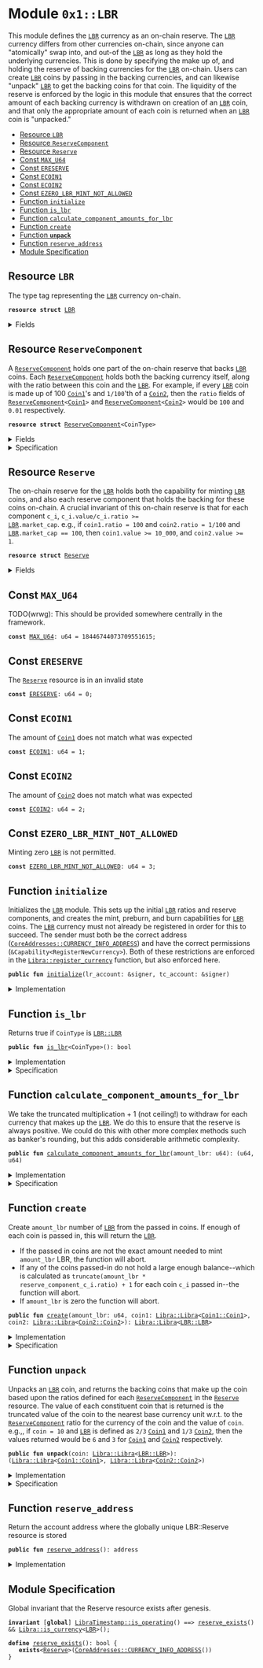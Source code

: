 
<a name="0x1_LBR"></a>

# Module `0x1::LBR`

This module defines the <code><a href="LBR.md#0x1_LBR">LBR</a></code> currency as an on-chain reserve. The
<code><a href="LBR.md#0x1_LBR">LBR</a></code> currency differs from other currencies on-chain, since anyone can
"atomically" swap into, and out-of the <code><a href="LBR.md#0x1_LBR">LBR</a></code> as long as they hold the
underlying currencies. This is done by specifying the make up of, and
holding the reserve of backing currencies for the <code><a href="LBR.md#0x1_LBR">LBR</a></code> on-chain.
Users can create <code><a href="LBR.md#0x1_LBR">LBR</a></code> coins by passing in the backing
currencies, and can likewise "unpack" <code><a href="LBR.md#0x1_LBR">LBR</a></code> to get the backing coins
for that coin. The liquidity of the reserve is enforced by the logic in
this module that ensures that the correct amount of each backing currency
is withdrawn on creation of an <code><a href="LBR.md#0x1_LBR">LBR</a></code> coin, and that only the appropriate
amount of each coin is returned when an <code><a href="LBR.md#0x1_LBR">LBR</a></code> coin is "unpacked."


-  [Resource <code><a href="LBR.md#0x1_LBR">LBR</a></code>](#0x1_LBR_LBR)
-  [Resource <code><a href="LBR.md#0x1_LBR_ReserveComponent">ReserveComponent</a></code>](#0x1_LBR_ReserveComponent)
-  [Resource <code><a href="LBR.md#0x1_LBR_Reserve">Reserve</a></code>](#0x1_LBR_Reserve)
-  [Const <code><a href="LBR.md#0x1_LBR_MAX_U64">MAX_U64</a></code>](#0x1_LBR_MAX_U64)
-  [Const <code><a href="LBR.md#0x1_LBR_ERESERVE">ERESERVE</a></code>](#0x1_LBR_ERESERVE)
-  [Const <code><a href="LBR.md#0x1_LBR_ECOIN1">ECOIN1</a></code>](#0x1_LBR_ECOIN1)
-  [Const <code><a href="LBR.md#0x1_LBR_ECOIN2">ECOIN2</a></code>](#0x1_LBR_ECOIN2)
-  [Const <code><a href="LBR.md#0x1_LBR_EZERO_LBR_MINT_NOT_ALLOWED">EZERO_LBR_MINT_NOT_ALLOWED</a></code>](#0x1_LBR_EZERO_LBR_MINT_NOT_ALLOWED)
-  [Function <code>initialize</code>](#0x1_LBR_initialize)
-  [Function <code>is_lbr</code>](#0x1_LBR_is_lbr)
-  [Function <code>calculate_component_amounts_for_lbr</code>](#0x1_LBR_calculate_component_amounts_for_lbr)
-  [Function <code>create</code>](#0x1_LBR_create)
-  [Function <code><b>unpack</b></code>](#0x1_LBR_unpack)
-  [Function <code>reserve_address</code>](#0x1_LBR_reserve_address)
-  [Module Specification](#@Module_Specification_0)


<a name="0x1_LBR_LBR"></a>

## Resource `LBR`

The type tag representing the <code><a href="LBR.md#0x1_LBR">LBR</a></code> currency on-chain.


<pre><code><b>resource</b> <b>struct</b> <a href="LBR.md#0x1_LBR">LBR</a>
</code></pre>



<details>
<summary>Fields</summary>


<dl>
<dt>
<code>dummy_field: bool</code>
</dt>
<dd>

</dd>
</dl>


</details>

<a name="0x1_LBR_ReserveComponent"></a>

## Resource `ReserveComponent`

A <code><a href="LBR.md#0x1_LBR_ReserveComponent">ReserveComponent</a></code> holds one part of the on-chain reserve that backs
<code><a href="LBR.md#0x1_LBR">LBR</a></code> coins. Each <code><a href="LBR.md#0x1_LBR_ReserveComponent">ReserveComponent</a></code> holds both the backing currency
itself, along with the ratio between this coin and the <code><a href="LBR.md#0x1_LBR">LBR</a></code>.
For example, if every <code><a href="LBR.md#0x1_LBR">LBR</a></code> coin is made up of 100 <code><a href="Coin1.md#0x1_Coin1">Coin1</a></code>'s and
<code>1/100</code>'th of a <code><a href="Coin2.md#0x1_Coin2">Coin2</a></code>, then the <code>ratio</code> fields of
<code><a href="LBR.md#0x1_LBR_ReserveComponent">ReserveComponent</a>&lt;<a href="Coin1.md#0x1_Coin1">Coin1</a>&gt;</code> and <code><a href="LBR.md#0x1_LBR_ReserveComponent">ReserveComponent</a>&lt;<a href="Coin2.md#0x1_Coin2">Coin2</a>&gt;</code> would be <code>100</code>
and <code>0.01</code> respectively.


<pre><code><b>resource</b> <b>struct</b> <a href="LBR.md#0x1_LBR_ReserveComponent">ReserveComponent</a>&lt;CoinType&gt;
</code></pre>



<details>
<summary>Fields</summary>


<dl>
<dt>
<code>ratio: <a href="FixedPoint32.md#0x1_FixedPoint32_FixedPoint32">FixedPoint32::FixedPoint32</a></code>
</dt>
<dd>
 Specifies the relative ratio between the <code>CoinType</code> and <code><a href="LBR.md#0x1_LBR">LBR</a></code> (i.e., how
 many <code>CoinType</code>s make up one <code><a href="LBR.md#0x1_LBR">LBR</a></code>).
</dd>
<dt>
<code>backing: <a href="Libra.md#0x1_Libra_Libra">Libra::Libra</a>&lt;CoinType&gt;</code>
</dt>
<dd>
 Holds the <code>CoinType</code> backing coins for the on-chain reserve.
</dd>
</dl>


</details>

<details>
<summary>Specification</summary>



<pre><code><b>invariant</b> !<a href="FixedPoint32.md#0x1_FixedPoint32_is_zero">FixedPoint32::is_zero</a>(ratio);
</code></pre>



</details>

<a name="0x1_LBR_Reserve"></a>

## Resource `Reserve`

The on-chain reserve for the <code><a href="LBR.md#0x1_LBR">LBR</a></code> holds both the capability for minting <code><a href="LBR.md#0x1_LBR">LBR</a></code>
coins, and also each reserve component that holds the backing for these coins on-chain.
A crucial invariant of this on-chain reserve is that for each component
<code>c_i</code>, <code>c_i.value/c_i.ratio &gt;= <a href="LBR.md#0x1_LBR">LBR</a>.market_cap</code>.
e.g., if <code>coin1.ratio = 100</code> and <code>coin2.ratio = 1/100</code> and <code><a href="LBR.md#0x1_LBR">LBR</a>.market_cap ==
100</code>, then <code>coin1.value &gt;= 10_000</code>, and <code>coin2.value &gt;= 1</code>.


<pre><code><b>resource</b> <b>struct</b> <a href="LBR.md#0x1_LBR_Reserve">Reserve</a>
</code></pre>



<details>
<summary>Fields</summary>


<dl>
<dt>
<code>mint_cap: <a href="Libra.md#0x1_Libra_MintCapability">Libra::MintCapability</a>&lt;<a href="LBR.md#0x1_LBR_LBR">LBR::LBR</a>&gt;</code>
</dt>
<dd>
 The mint capability allowing minting of <code><a href="LBR.md#0x1_LBR">LBR</a></code> coins.
</dd>
<dt>
<code>burn_cap: <a href="Libra.md#0x1_Libra_BurnCapability">Libra::BurnCapability</a>&lt;<a href="LBR.md#0x1_LBR_LBR">LBR::LBR</a>&gt;</code>
</dt>
<dd>
 The burn capability for <code><a href="LBR.md#0x1_LBR">LBR</a></code> coins. This is used for the unpacking
 of <code><a href="LBR.md#0x1_LBR">LBR</a></code> coins into the underlying backing currencies.
</dd>
<dt>
<code>preburn_cap: <a href="Libra.md#0x1_Libra_Preburn">Libra::Preburn</a>&lt;<a href="LBR.md#0x1_LBR_LBR">LBR::LBR</a>&gt;</code>
</dt>
<dd>
 The preburn for <code><a href="LBR.md#0x1_LBR">LBR</a></code>. This is an administrative field since we
 need to alway preburn before we burn.
</dd>
<dt>
<code>coin1: <a href="LBR.md#0x1_LBR_ReserveComponent">LBR::ReserveComponent</a>&lt;<a href="Coin1.md#0x1_Coin1_Coin1">Coin1::Coin1</a>&gt;</code>
</dt>
<dd>
 The <code><a href="Coin1.md#0x1_Coin1">Coin1</a></code> reserve component, holds the backing coins and ratio
 that needs to be held for the <code><a href="Coin1.md#0x1_Coin1">Coin1</a></code> currency.
</dd>
<dt>
<code>coin2: <a href="LBR.md#0x1_LBR_ReserveComponent">LBR::ReserveComponent</a>&lt;<a href="Coin2.md#0x1_Coin2_Coin2">Coin2::Coin2</a>&gt;</code>
</dt>
<dd>
 The <code><a href="Coin2.md#0x1_Coin2">Coin2</a></code> reserve component, holds the backing coins and ratio
 that needs to be held for the <code><a href="Coin2.md#0x1_Coin2">Coin2</a></code> currency.
</dd>
</dl>


</details>

<a name="0x1_LBR_MAX_U64"></a>

## Const `MAX_U64`

TODO(wrwg): This should be provided somewhere centrally in the framework.


<pre><code><b>const</b> <a href="LBR.md#0x1_LBR_MAX_U64">MAX_U64</a>: u64 = 18446744073709551615;
</code></pre>



<a name="0x1_LBR_ERESERVE"></a>

## Const `ERESERVE`

The <code><a href="LBR.md#0x1_LBR_Reserve">Reserve</a></code> resource is in an invalid state


<pre><code><b>const</b> <a href="LBR.md#0x1_LBR_ERESERVE">ERESERVE</a>: u64 = 0;
</code></pre>



<a name="0x1_LBR_ECOIN1"></a>

## Const `ECOIN1`

The amount of <code><a href="Coin1.md#0x1_Coin1">Coin1</a></code> does not match what was expected


<pre><code><b>const</b> <a href="LBR.md#0x1_LBR_ECOIN1">ECOIN1</a>: u64 = 1;
</code></pre>



<a name="0x1_LBR_ECOIN2"></a>

## Const `ECOIN2`

The amount of <code><a href="Coin2.md#0x1_Coin2">Coin2</a></code> does not match what was expected


<pre><code><b>const</b> <a href="LBR.md#0x1_LBR_ECOIN2">ECOIN2</a>: u64 = 2;
</code></pre>



<a name="0x1_LBR_EZERO_LBR_MINT_NOT_ALLOWED"></a>

## Const `EZERO_LBR_MINT_NOT_ALLOWED`

Minting zero <code><a href="LBR.md#0x1_LBR">LBR</a></code> is not permitted.


<pre><code><b>const</b> <a href="LBR.md#0x1_LBR_EZERO_LBR_MINT_NOT_ALLOWED">EZERO_LBR_MINT_NOT_ALLOWED</a>: u64 = 3;
</code></pre>



<a name="0x1_LBR_initialize"></a>

## Function `initialize`

Initializes the <code><a href="LBR.md#0x1_LBR">LBR</a></code> module. This sets up the initial <code><a href="LBR.md#0x1_LBR">LBR</a></code> ratios and
reserve components, and creates the mint, preburn, and burn
capabilities for <code><a href="LBR.md#0x1_LBR">LBR</a></code> coins. The <code><a href="LBR.md#0x1_LBR">LBR</a></code> currency must not already be
registered in order for this to succeed. The sender must both be the
correct address (<code><a href="CoreAddresses.md#0x1_CoreAddresses_CURRENCY_INFO_ADDRESS">CoreAddresses::CURRENCY_INFO_ADDRESS</a></code>) and have the
correct permissions (<code>&Capability&lt;RegisterNewCurrency&gt;</code>). Both of these
restrictions are enforced in the <code><a href="Libra.md#0x1_Libra_register_currency">Libra::register_currency</a></code> function, but also enforced here.


<pre><code><b>public</b> <b>fun</b> <a href="LBR.md#0x1_LBR_initialize">initialize</a>(lr_account: &signer, tc_account: &signer)
</code></pre>



<details>
<summary>Implementation</summary>


<pre><code><b>public</b> <b>fun</b> <a href="LBR.md#0x1_LBR_initialize">initialize</a>(
    lr_account: &signer,
    tc_account: &signer,
) {
    <a href="LibraTimestamp.md#0x1_LibraTimestamp_assert_genesis">LibraTimestamp::assert_genesis</a>();
    // Operational constraint
    <a href="CoreAddresses.md#0x1_CoreAddresses_assert_currency_info">CoreAddresses::assert_currency_info</a>(lr_account);
    // <a href="LBR.md#0x1_LBR_Reserve">Reserve</a> must not exist.
    <b>assert</b>(!<b>exists</b>&lt;<a href="LBR.md#0x1_LBR_Reserve">Reserve</a>&gt;(<a href="CoreAddresses.md#0x1_CoreAddresses_LIBRA_ROOT_ADDRESS">CoreAddresses::LIBRA_ROOT_ADDRESS</a>()), <a href="Errors.md#0x1_Errors_already_published">Errors::already_published</a>(<a href="LBR.md#0x1_LBR_ERESERVE">ERESERVE</a>));
    <b>let</b> (mint_cap, burn_cap) = <a href="Libra.md#0x1_Libra_register_currency">Libra::register_currency</a>&lt;<a href="LBR.md#0x1_LBR">LBR</a>&gt;(
        lr_account,
        <a href="FixedPoint32.md#0x1_FixedPoint32_create_from_rational">FixedPoint32::create_from_rational</a>(1, 1), // exchange rate <b>to</b> <a href="LBR.md#0x1_LBR">LBR</a>
        <b>true</b>,    // is_synthetic
        1000000, // scaling_factor = 10^6
        1000,    // fractional_part = 10^3
        b"<a href="LBR.md#0x1_LBR">LBR</a>"
    );
    <a href="AccountLimits.md#0x1_AccountLimits_publish_unrestricted_limits">AccountLimits::publish_unrestricted_limits</a>&lt;<a href="LBR.md#0x1_LBR">LBR</a>&gt;(lr_account);
    <b>let</b> preburn_cap = <a href="Libra.md#0x1_Libra_create_preburn">Libra::create_preburn</a>&lt;<a href="LBR.md#0x1_LBR">LBR</a>&gt;(tc_account);
    <b>let</b> coin1 = <a href="LBR.md#0x1_LBR_ReserveComponent">ReserveComponent</a>&lt;<a href="Coin1.md#0x1_Coin1">Coin1</a>&gt; {
        ratio: <a href="FixedPoint32.md#0x1_FixedPoint32_create_from_raw_value">FixedPoint32::create_from_raw_value</a>(2147483648), // 2^31 = 1/2
        backing: <a href="Libra.md#0x1_Libra_zero">Libra::zero</a>&lt;<a href="Coin1.md#0x1_Coin1">Coin1</a>&gt;(),
    };
    <b>let</b> coin2 = <a href="LBR.md#0x1_LBR_ReserveComponent">ReserveComponent</a>&lt;<a href="Coin2.md#0x1_Coin2">Coin2</a>&gt; {
        ratio: <a href="FixedPoint32.md#0x1_FixedPoint32_create_from_raw_value">FixedPoint32::create_from_raw_value</a>(2147483648), // 2^31 = 1/2
        backing: <a href="Libra.md#0x1_Libra_zero">Libra::zero</a>&lt;<a href="Coin2.md#0x1_Coin2">Coin2</a>&gt;(),
    };
    move_to(lr_account, <a href="LBR.md#0x1_LBR_Reserve">Reserve</a> { mint_cap, burn_cap, preburn_cap, coin1, coin2 });
}
</code></pre>



</details>

<a name="0x1_LBR_is_lbr"></a>

## Function `is_lbr`

Returns true if <code>CoinType</code> is <code><a href="LBR.md#0x1_LBR_LBR">LBR::LBR</a></code>


<pre><code><b>public</b> <b>fun</b> <a href="LBR.md#0x1_LBR_is_lbr">is_lbr</a>&lt;CoinType&gt;(): bool
</code></pre>



<details>
<summary>Implementation</summary>


<pre><code><b>public</b> <b>fun</b> <a href="LBR.md#0x1_LBR_is_lbr">is_lbr</a>&lt;CoinType&gt;(): bool {
    <a href="Libra.md#0x1_Libra_is_currency">Libra::is_currency</a>&lt;CoinType&gt;() &&
        <a href="Libra.md#0x1_Libra_currency_code">Libra::currency_code</a>&lt;CoinType&gt;() == <a href="Libra.md#0x1_Libra_currency_code">Libra::currency_code</a>&lt;<a href="LBR.md#0x1_LBR">LBR</a>&gt;()
}
</code></pre>



</details>

<details>
<summary>Specification</summary>



<pre><code><b>pragma</b> opaque, verify = <b>false</b>;
<b>include</b> <a href="Libra.md#0x1_Libra_spec_is_currency">Libra::spec_is_currency</a>&lt;CoinType&gt;() ==&gt; <a href="Libra.md#0x1_Libra_AbortsIfNoCurrency">Libra::AbortsIfNoCurrency</a>&lt;<a href="LBR.md#0x1_LBR">LBR</a>&gt;;
</code></pre>


The following is correct because currency codes are unique; however, we
can currently not prove it, therefore verify is false.


<pre><code><b>ensures</b> result == <a href="Libra.md#0x1_Libra_spec_is_currency">Libra::spec_is_currency</a>&lt;CoinType&gt;() && <a href="LBR.md#0x1_LBR_spec_is_lbr">spec_is_lbr</a>&lt;CoinType&gt;();
</code></pre>


Returns true if CoinType is LBR.


<a name="0x1_LBR_spec_is_lbr"></a>


<pre><code><b>define</b> <a href="LBR.md#0x1_LBR_spec_is_lbr">spec_is_lbr</a>&lt;CoinType&gt;(): bool {
   type&lt;CoinType&gt;() == type&lt;<a href="LBR.md#0x1_LBR">LBR</a>&gt;()
}
</code></pre>



</details>

<a name="0x1_LBR_calculate_component_amounts_for_lbr"></a>

## Function `calculate_component_amounts_for_lbr`

We take the truncated multiplication + 1 (not ceiling!) to withdraw for each currency that makes up the <code><a href="LBR.md#0x1_LBR">LBR</a></code>.
We do this to ensure that the reserve is always positive. We could do this with other more complex methods such as
banker's rounding, but this adds considerable arithmetic complexity.


<pre><code><b>public</b> <b>fun</b> <a href="LBR.md#0x1_LBR_calculate_component_amounts_for_lbr">calculate_component_amounts_for_lbr</a>(amount_lbr: u64): (u64, u64)
</code></pre>



<details>
<summary>Implementation</summary>


<pre><code><b>public</b> <b>fun</b> <a href="LBR.md#0x1_LBR_calculate_component_amounts_for_lbr">calculate_component_amounts_for_lbr</a>(amount_lbr: u64): (u64, u64)
<b>acquires</b> <a href="LBR.md#0x1_LBR_Reserve">Reserve</a> {
    <a href="LibraTimestamp.md#0x1_LibraTimestamp_assert_operating">LibraTimestamp::assert_operating</a>();
    <b>let</b> reserve = borrow_global&lt;<a href="LBR.md#0x1_LBR_Reserve">Reserve</a>&gt;(<a href="CoreAddresses.md#0x1_CoreAddresses_LIBRA_ROOT_ADDRESS">CoreAddresses::LIBRA_ROOT_ADDRESS</a>());
    <b>let</b> amount1 = <a href="FixedPoint32.md#0x1_FixedPoint32_multiply_u64">FixedPoint32::multiply_u64</a>(amount_lbr, *&reserve.coin1.ratio);
    <b>let</b> amount2 = <a href="FixedPoint32.md#0x1_FixedPoint32_multiply_u64">FixedPoint32::multiply_u64</a>(amount_lbr, *&reserve.coin2.ratio);
    <b>assert</b>(amount1 != <a href="LBR.md#0x1_LBR_MAX_U64">MAX_U64</a>, <a href="Errors.md#0x1_Errors_limit_exceeded">Errors::limit_exceeded</a>(<a href="LBR.md#0x1_LBR_ECOIN1">ECOIN1</a>));
    <b>assert</b>(amount2 != <a href="LBR.md#0x1_LBR_MAX_U64">MAX_U64</a>, <a href="Errors.md#0x1_Errors_limit_exceeded">Errors::limit_exceeded</a>(<a href="LBR.md#0x1_LBR_ECOIN2">ECOIN2</a>));
    (amount1 + 1, amount2 + 1)
}
</code></pre>



</details>

<details>
<summary>Specification</summary>



<pre><code><b>pragma</b> opaque;
<a name="0x1_LBR_reserve$13"></a>
<b>let</b> reserve = <b>global</b>&lt;<a href="LBR.md#0x1_LBR_Reserve">Reserve</a>&gt;(<a href="CoreAddresses.md#0x1_CoreAddresses_LIBRA_ROOT_ADDRESS">CoreAddresses::LIBRA_ROOT_ADDRESS</a>());
<b>include</b> <a href="LBR.md#0x1_LBR_CalculateComponentAmountsForLBRAbortsIf">CalculateComponentAmountsForLBRAbortsIf</a>;
<b>ensures</b> result_1 == <a href="FixedPoint32.md#0x1_FixedPoint32_spec_multiply_u64">FixedPoint32::spec_multiply_u64</a>(amount_lbr, reserve.coin1.ratio) + 1;
<b>ensures</b> result_2 == <a href="FixedPoint32.md#0x1_FixedPoint32_spec_multiply_u64">FixedPoint32::spec_multiply_u64</a>(amount_lbr, reserve.coin2.ratio) + 1;
</code></pre>




<a name="0x1_LBR_CalculateComponentAmountsForLBRAbortsIf"></a>


<pre><code><b>schema</b> <a href="LBR.md#0x1_LBR_CalculateComponentAmountsForLBRAbortsIf">CalculateComponentAmountsForLBRAbortsIf</a> {
    amount_lbr: num;
    <a name="0x1_LBR_reserve$10"></a>
    <b>let</b> reserve = <b>global</b>&lt;<a href="LBR.md#0x1_LBR_Reserve">Reserve</a>&gt;(<a href="CoreAddresses.md#0x1_CoreAddresses_LIBRA_ROOT_ADDRESS">CoreAddresses::LIBRA_ROOT_ADDRESS</a>());
    <b>include</b> <a href="LibraTimestamp.md#0x1_LibraTimestamp_AbortsIfNotOperating">LibraTimestamp::AbortsIfNotOperating</a>;
    <b>aborts_if</b> <a href="FixedPoint32.md#0x1_FixedPoint32_spec_multiply_u64">FixedPoint32::spec_multiply_u64</a>(amount_lbr, reserve.coin1.ratio) &gt;= <a href="LBR.md#0x1_LBR_MAX_U64">MAX_U64</a> <b>with</b> <a href="Errors.md#0x1_Errors_LIMIT_EXCEEDED">Errors::LIMIT_EXCEEDED</a>;
    <b>aborts_if</b> <a href="FixedPoint32.md#0x1_FixedPoint32_spec_multiply_u64">FixedPoint32::spec_multiply_u64</a>(amount_lbr, reserve.coin2.ratio) &gt;= <a href="LBR.md#0x1_LBR_MAX_U64">MAX_U64</a> <b>with</b> <a href="Errors.md#0x1_Errors_LIMIT_EXCEEDED">Errors::LIMIT_EXCEEDED</a>;
}
</code></pre>



</details>

<a name="0x1_LBR_create"></a>

## Function `create`

Create <code>amount_lbr</code> number of <code><a href="LBR.md#0x1_LBR">LBR</a></code> from the passed in coins. If
enough of each coin is passed in, this will return the <code><a href="LBR.md#0x1_LBR">LBR</a></code>.
* If the passed in coins are not the exact amount needed to mint <code>amount_lbr</code> LBR, the function will abort.
* If any of the coins passed-in do not hold a large enough balance--which is calculated as
<code>truncate(amount_lbr * reserve_component_c_i.ratio) + 1</code> for each coin
<code>c_i</code> passed in--the function will abort.
* If <code>amount_lbr</code> is zero the function will abort.


<pre><code><b>public</b> <b>fun</b> <a href="LBR.md#0x1_LBR_create">create</a>(amount_lbr: u64, coin1: <a href="Libra.md#0x1_Libra_Libra">Libra::Libra</a>&lt;<a href="Coin1.md#0x1_Coin1_Coin1">Coin1::Coin1</a>&gt;, coin2: <a href="Libra.md#0x1_Libra_Libra">Libra::Libra</a>&lt;<a href="Coin2.md#0x1_Coin2_Coin2">Coin2::Coin2</a>&gt;): <a href="Libra.md#0x1_Libra_Libra">Libra::Libra</a>&lt;<a href="LBR.md#0x1_LBR_LBR">LBR::LBR</a>&gt;
</code></pre>



<details>
<summary>Implementation</summary>


<pre><code><b>public</b> <b>fun</b> <a href="LBR.md#0x1_LBR_create">create</a>(
    amount_lbr: u64,
    coin1: <a href="Libra.md#0x1_Libra">Libra</a>&lt;<a href="Coin1.md#0x1_Coin1">Coin1</a>&gt;,
    coin2: <a href="Libra.md#0x1_Libra">Libra</a>&lt;<a href="Coin2.md#0x1_Coin2">Coin2</a>&gt;
): <a href="Libra.md#0x1_Libra">Libra</a>&lt;<a href="LBR.md#0x1_LBR">LBR</a>&gt;
<b>acquires</b> <a href="LBR.md#0x1_LBR_Reserve">Reserve</a> {
    <a href="LibraTimestamp.md#0x1_LibraTimestamp_assert_operating">LibraTimestamp::assert_operating</a>();
    <b>assert</b>(amount_lbr &gt; 0, <a href="Errors.md#0x1_Errors_invalid_argument">Errors::invalid_argument</a>(<a href="LBR.md#0x1_LBR_EZERO_LBR_MINT_NOT_ALLOWED">EZERO_LBR_MINT_NOT_ALLOWED</a>));
    <b>let</b> (num_coin1, num_coin2) = <a href="LBR.md#0x1_LBR_calculate_component_amounts_for_lbr">calculate_component_amounts_for_lbr</a>(amount_lbr);
    <b>let</b> reserve = borrow_global_mut&lt;<a href="LBR.md#0x1_LBR_Reserve">Reserve</a>&gt;(<a href="CoreAddresses.md#0x1_CoreAddresses_LIBRA_ROOT_ADDRESS">CoreAddresses::LIBRA_ROOT_ADDRESS</a>());
    <b>assert</b>(num_coin1 == <a href="Libra.md#0x1_Libra_value">Libra::value</a>(&coin1), <a href="Errors.md#0x1_Errors_invalid_argument">Errors::invalid_argument</a>(<a href="LBR.md#0x1_LBR_ECOIN1">ECOIN1</a>));
    <b>assert</b>(num_coin2 == <a href="Libra.md#0x1_Libra_value">Libra::value</a>(&coin2), <a href="Errors.md#0x1_Errors_invalid_argument">Errors::invalid_argument</a>(<a href="LBR.md#0x1_LBR_ECOIN2">ECOIN2</a>));
    // Deposit the coins in <b>to</b> the reserve
    <a href="Libra.md#0x1_Libra_deposit">Libra::deposit</a>(&<b>mut</b> reserve.coin1.backing, coin1);
    <a href="Libra.md#0x1_Libra_deposit">Libra::deposit</a>(&<b>mut</b> reserve.coin2.backing, coin2);
    // Once the coins have been deposited in the reserve, we can mint the <a href="LBR.md#0x1_LBR">LBR</a>
    <a href="Libra.md#0x1_Libra_mint_with_capability">Libra::mint_with_capability</a>&lt;<a href="LBR.md#0x1_LBR">LBR</a>&gt;(amount_lbr, &reserve.mint_cap)
}
</code></pre>



</details>

<details>
<summary>Specification</summary>



<pre><code><b>pragma</b> opaque;
<b>modifies</b> <b>global</b>&lt;<a href="LBR.md#0x1_LBR_Reserve">Reserve</a>&gt;(<a href="CoreAddresses.md#0x1_CoreAddresses_LIBRA_ROOT_ADDRESS">CoreAddresses::LIBRA_ROOT_ADDRESS</a>());
<b>modifies</b> <b>global</b>&lt;<a href="Libra.md#0x1_Libra_CurrencyInfo">Libra::CurrencyInfo</a>&lt;<a href="LBR.md#0x1_LBR">LBR</a>&gt;&gt;(<a href="CoreAddresses.md#0x1_CoreAddresses_CURRENCY_INFO_ADDRESS">CoreAddresses::CURRENCY_INFO_ADDRESS</a>());
<b>include</b> <a href="LBR.md#0x1_LBR_CreateAbortsIf">CreateAbortsIf</a>;
<a name="0x1_LBR_reserve$14"></a>
<b>let</b> reserve = <b>global</b>&lt;<a href="LBR.md#0x1_LBR_Reserve">Reserve</a>&gt;(<a href="CoreAddresses.md#0x1_CoreAddresses_LIBRA_ROOT_ADDRESS">CoreAddresses::LIBRA_ROOT_ADDRESS</a>());
<a name="0x1_LBR_coin1_backing$15"></a>
<b>let</b> coin1_backing = <a href="Libra.md#0x1_Libra_value">Libra::value</a>(reserve.coin1.backing);
<a name="0x1_LBR_coin2_backing$16"></a>
<b>let</b> coin2_backing = <a href="Libra.md#0x1_Libra_value">Libra::value</a>(reserve.coin2.backing);
<b>ensures</b> <b>exists</b>&lt;<a href="LBR.md#0x1_LBR_Reserve">Reserve</a>&gt;(<a href="CoreAddresses.md#0x1_CoreAddresses_LIBRA_ROOT_ADDRESS">CoreAddresses::LIBRA_ROOT_ADDRESS</a>());
<b>ensures</b> reserve.coin1 ==
    update_field(
        <b>old</b>(reserve.coin1),
        backing,
        <a href="Libra.md#0x1_Libra_Libra">Libra::Libra</a>&lt;<a href="Coin1.md#0x1_Coin1">Coin1</a>&gt;{ value: <b>old</b>(coin1_backing) + <a href="Libra.md#0x1_Libra_value">Libra::value</a>(coin1) });
<b>ensures</b> reserve.coin2 ==
    update_field(
        <b>old</b>(reserve.coin2),
        backing,
        <a href="Libra.md#0x1_Libra_Libra">Libra::Libra</a>&lt;<a href="Coin2.md#0x1_Coin2">Coin2</a>&gt;{ value: <b>old</b>(coin2_backing) + <a href="Libra.md#0x1_Libra_value">Libra::value</a>(coin2) });
<b>include</b> <a href="Libra.md#0x1_Libra_MintEnsures">Libra::MintEnsures</a>&lt;<a href="LBR.md#0x1_LBR">LBR</a>&gt;{value: amount_lbr};
</code></pre>




<a name="0x1_LBR_CreateAbortsIf"></a>


<pre><code><b>schema</b> <a href="LBR.md#0x1_LBR_CreateAbortsIf">CreateAbortsIf</a> {
    amount_lbr: u64;
    coin1: <a href="Libra.md#0x1_Libra">Libra</a>&lt;<a href="Coin1.md#0x1_Coin1">Coin1</a>&gt;;
    coin2: <a href="Libra.md#0x1_Libra">Libra</a>&lt;<a href="Coin2.md#0x1_Coin2">Coin2</a>&gt;;
    <a name="0x1_LBR_reserve$11"></a>
    <b>let</b> reserve = <b>global</b>&lt;<a href="LBR.md#0x1_LBR_Reserve">Reserve</a>&gt;(<a href="CoreAddresses.md#0x1_CoreAddresses_LIBRA_ROOT_ADDRESS">CoreAddresses::LIBRA_ROOT_ADDRESS</a>());
    <b>aborts_if</b> amount_lbr == 0 <b>with</b> <a href="Errors.md#0x1_Errors_INVALID_ARGUMENT">Errors::INVALID_ARGUMENT</a>;
    <b>aborts_if</b> <a href="Libra.md#0x1_Libra_value">Libra::value</a>(coin1) != <a href="FixedPoint32.md#0x1_FixedPoint32_spec_multiply_u64">FixedPoint32::spec_multiply_u64</a>(amount_lbr, reserve.coin1.ratio) + 1
            <b>with</b> <a href="Errors.md#0x1_Errors_INVALID_ARGUMENT">Errors::INVALID_ARGUMENT</a>;
    <b>aborts_if</b> <a href="Libra.md#0x1_Libra_value">Libra::value</a>(coin2) != <a href="FixedPoint32.md#0x1_FixedPoint32_spec_multiply_u64">FixedPoint32::spec_multiply_u64</a>(amount_lbr, reserve.coin2.ratio) + 1
            <b>with</b> <a href="Errors.md#0x1_Errors_INVALID_ARGUMENT">Errors::INVALID_ARGUMENT</a>;
    <b>include</b> <a href="LibraTimestamp.md#0x1_LibraTimestamp_AbortsIfNotOperating">LibraTimestamp::AbortsIfNotOperating</a>;
    <b>include</b> <a href="Libra.md#0x1_Libra_DepositAbortsIf">Libra::DepositAbortsIf</a>&lt;<a href="Coin1.md#0x1_Coin1">Coin1</a>&gt;{coin: reserve.coin1.backing, check: coin1};
    <b>include</b> <a href="Libra.md#0x1_Libra_DepositAbortsIf">Libra::DepositAbortsIf</a>&lt;<a href="Coin2.md#0x1_Coin2">Coin2</a>&gt;{coin: reserve.coin2.backing, check: coin2};
    <b>include</b> <a href="Libra.md#0x1_Libra_MintAbortsIf">Libra::MintAbortsIf</a>&lt;<a href="LBR.md#0x1_LBR">LBR</a>&gt;{value: amount_lbr};
    <b>include</b> <a href="LBR.md#0x1_LBR_CalculateComponentAmountsForLBRAbortsIf">CalculateComponentAmountsForLBRAbortsIf</a>;
}
</code></pre>



</details>

<a name="0x1_LBR_unpack"></a>

## Function `unpack`

Unpacks an <code><a href="LBR.md#0x1_LBR">LBR</a></code> coin, and returns the backing coins that make up the
coin based upon the ratios defined for each <code><a href="LBR.md#0x1_LBR_ReserveComponent">ReserveComponent</a></code> in the
<code><a href="LBR.md#0x1_LBR_Reserve">Reserve</a></code> resource. The value of each constituent coin that is
returned is the truncated value of the coin to the nearest base
currency unit w.r.t. to the <code><a href="LBR.md#0x1_LBR_ReserveComponent">ReserveComponent</a></code> ratio for the currency of
the coin and the value of <code>coin</code>. e.g.,, if <code>coin = 10</code> and <code><a href="LBR.md#0x1_LBR">LBR</a></code> is
defined as <code>2/3</code> <code><a href="Coin1.md#0x1_Coin1">Coin1</a></code> and <code>1/3</code> <code><a href="Coin2.md#0x1_Coin2">Coin2</a></code>, then the values returned
would be <code>6</code> and <code>3</code> for <code><a href="Coin1.md#0x1_Coin1">Coin1</a></code> and <code><a href="Coin2.md#0x1_Coin2">Coin2</a></code> respectively.


<pre><code><b>public</b> <b>fun</b> <b>unpack</b>(coin: <a href="Libra.md#0x1_Libra_Libra">Libra::Libra</a>&lt;<a href="LBR.md#0x1_LBR_LBR">LBR::LBR</a>&gt;): (<a href="Libra.md#0x1_Libra_Libra">Libra::Libra</a>&lt;<a href="Coin1.md#0x1_Coin1_Coin1">Coin1::Coin1</a>&gt;, <a href="Libra.md#0x1_Libra_Libra">Libra::Libra</a>&lt;<a href="Coin2.md#0x1_Coin2_Coin2">Coin2::Coin2</a>&gt;)
</code></pre>



<details>
<summary>Implementation</summary>


<pre><code><b>public</b> <b>fun</b> <b>unpack</b>(coin: <a href="Libra.md#0x1_Libra">Libra</a>&lt;<a href="LBR.md#0x1_LBR">LBR</a>&gt;): (<a href="Libra.md#0x1_Libra">Libra</a>&lt;<a href="Coin1.md#0x1_Coin1">Coin1</a>&gt;, <a href="Libra.md#0x1_Libra">Libra</a>&lt;<a href="Coin2.md#0x1_Coin2">Coin2</a>&gt;)
<b>acquires</b> <a href="LBR.md#0x1_LBR_Reserve">Reserve</a> {
    <a href="LibraTimestamp.md#0x1_LibraTimestamp_assert_operating">LibraTimestamp::assert_operating</a>();
    <b>let</b> reserve = borrow_global_mut&lt;<a href="LBR.md#0x1_LBR_Reserve">Reserve</a>&gt;(<a href="LBR.md#0x1_LBR_reserve_address">reserve_address</a>());
    <b>let</b> ratio_multiplier = <a href="Libra.md#0x1_Libra_value">Libra::value</a>(&coin);
    <b>let</b> sender = <a href="LBR.md#0x1_LBR_reserve_address">reserve_address</a>();
    <a href="Libra.md#0x1_Libra_burn_now">Libra::burn_now</a>(coin, &<b>mut</b> reserve.preburn_cap, sender, &reserve.burn_cap);
    <b>let</b> coin1_amount = <a href="FixedPoint32.md#0x1_FixedPoint32_multiply_u64">FixedPoint32::multiply_u64</a>(ratio_multiplier, *&reserve.coin1.ratio);
    <b>let</b> coin2_amount = <a href="FixedPoint32.md#0x1_FixedPoint32_multiply_u64">FixedPoint32::multiply_u64</a>(ratio_multiplier, *&reserve.coin2.ratio);
    <b>let</b> coin1 = <a href="Libra.md#0x1_Libra_withdraw">Libra::withdraw</a>(&<b>mut</b> reserve.coin1.backing, coin1_amount);
    <b>let</b> coin2 = <a href="Libra.md#0x1_Libra_withdraw">Libra::withdraw</a>(&<b>mut</b> reserve.coin2.backing, coin2_amount);
    (coin1, coin2)
}
</code></pre>



</details>

<details>
<summary>Specification</summary>


> TODO: this times out sometimes so bump the duration estimate


<pre><code><b>include</b> <a href="LBR.md#0x1_LBR_UnpackAbortsIf">UnpackAbortsIf</a>;
<b>ensures</b> <a href="Libra.md#0x1_Libra_spec_market_cap">Libra::spec_market_cap</a>&lt;<a href="LBR.md#0x1_LBR">LBR</a>&gt;() == <b>old</b>(<a href="Libra.md#0x1_Libra_spec_market_cap">Libra::spec_market_cap</a>&lt;<a href="LBR.md#0x1_LBR">LBR</a>&gt;()) - coin.value;
<b>ensures</b> result_1.value == <a href="LBR.md#0x1_LBR_spec_unpack_coin1">spec_unpack_coin1</a>(coin);
<b>ensures</b> result_2.value == <a href="LBR.md#0x1_LBR_spec_unpack_coin2">spec_unpack_coin2</a>(coin);
</code></pre>




<a name="0x1_LBR_UnpackAbortsIf"></a>


<pre><code><b>schema</b> <a href="LBR.md#0x1_LBR_UnpackAbortsIf">UnpackAbortsIf</a> {
    coin: <a href="Libra.md#0x1_Libra">Libra</a>&lt;<a href="LBR.md#0x1_LBR">LBR</a>&gt;;
    <b>include</b> <a href="LibraTimestamp.md#0x1_LibraTimestamp_AbortsIfNotOperating">LibraTimestamp::AbortsIfNotOperating</a>;
    <a name="0x1_LBR_reserve$12"></a>
    <b>let</b> reserve = <b>global</b>&lt;<a href="LBR.md#0x1_LBR_Reserve">Reserve</a>&gt;(<a href="LBR.md#0x1_LBR_reserve_address">reserve_address</a>());
    <b>include</b> <a href="Libra.md#0x1_Libra_BurnNowAbortsIf">Libra::BurnNowAbortsIf</a>&lt;<a href="LBR.md#0x1_LBR">LBR</a>&gt;{preburn: reserve.preburn_cap};
}
</code></pre>


> TODO(wrwg): It appears the next couple of aborts inclusions are redundant, i.e. they can be
> removed but still no abort is reported. It is unclear why this is the case. For example,
> the coin value could be so larged that multiply overflows, or the reserve could not have backing.
> Need to investigate why this is the case. Notice that keeping them also does not produce an error,
> indicating the the solver determines their conditions can never become true.


<pre><code><b>schema</b> <a href="LBR.md#0x1_LBR_UnpackAbortsIf">UnpackAbortsIf</a> {
    <b>include</b> <a href="FixedPoint32.md#0x1_FixedPoint32_MultiplyAbortsIf">FixedPoint32::MultiplyAbortsIf</a>{val: coin.value, multiplier: reserve.coin1.ratio};
    <b>include</b> <a href="FixedPoint32.md#0x1_FixedPoint32_MultiplyAbortsIf">FixedPoint32::MultiplyAbortsIf</a>{val: coin.value, multiplier: reserve.coin2.ratio};
    <b>include</b> <a href="Libra.md#0x1_Libra_WithdrawAbortsIf">Libra::WithdrawAbortsIf</a>&lt;<a href="Coin1.md#0x1_Coin1">Coin1</a>&gt;{coin: reserve.coin1.backing, amount: <a href="LBR.md#0x1_LBR_spec_unpack_coin1">spec_unpack_coin1</a>(coin)};
    <b>include</b> <a href="Libra.md#0x1_Libra_WithdrawAbortsIf">Libra::WithdrawAbortsIf</a>&lt;<a href="Coin2.md#0x1_Coin2">Coin2</a>&gt;{coin: reserve.coin2.backing, amount: <a href="LBR.md#0x1_LBR_spec_unpack_coin2">spec_unpack_coin2</a>(coin)};
}
</code></pre>




<a name="0x1_LBR_spec_unpack_coin1"></a>


<pre><code><b>define</b> <a href="LBR.md#0x1_LBR_spec_unpack_coin1">spec_unpack_coin1</a>(coin: <a href="Libra.md#0x1_Libra">Libra</a>&lt;<a href="LBR.md#0x1_LBR">LBR</a>&gt;): u64 {
   <b>let</b> reserve = <b>global</b>&lt;<a href="LBR.md#0x1_LBR_Reserve">Reserve</a>&gt;(<a href="LBR.md#0x1_LBR_reserve_address">reserve_address</a>());
   <a href="FixedPoint32.md#0x1_FixedPoint32_spec_multiply_u64">FixedPoint32::spec_multiply_u64</a>(coin.value, reserve.coin1.ratio)
}
</code></pre>




<a name="0x1_LBR_spec_unpack_coin2"></a>


<pre><code><b>define</b> <a href="LBR.md#0x1_LBR_spec_unpack_coin2">spec_unpack_coin2</a>(coin: <a href="Libra.md#0x1_Libra">Libra</a>&lt;<a href="LBR.md#0x1_LBR">LBR</a>&gt;): u64 {
   <b>let</b> reserve = <b>global</b>&lt;<a href="LBR.md#0x1_LBR_Reserve">Reserve</a>&gt;(<a href="LBR.md#0x1_LBR_reserve_address">reserve_address</a>());
   <a href="FixedPoint32.md#0x1_FixedPoint32_spec_multiply_u64">FixedPoint32::spec_multiply_u64</a>(coin.value, reserve.coin2.ratio)
}
</code></pre>



</details>

<a name="0x1_LBR_reserve_address"></a>

## Function `reserve_address`

Return the account address where the globally unique LBR::Reserve resource is stored


<pre><code><b>public</b> <b>fun</b> <a href="LBR.md#0x1_LBR_reserve_address">reserve_address</a>(): address
</code></pre>



<details>
<summary>Implementation</summary>


<pre><code><b>public</b> <b>fun</b> <a href="LBR.md#0x1_LBR_reserve_address">reserve_address</a>(): address {
    <a href="CoreAddresses.md#0x1_CoreAddresses_CURRENCY_INFO_ADDRESS">CoreAddresses::CURRENCY_INFO_ADDRESS</a>()
}
</code></pre>



</details>

<a name="@Module_Specification_0"></a>

## Module Specification

Global invariant that the Reserve resource exists after genesis.


<pre><code><b>invariant</b> [<b>global</b>] <a href="LibraTimestamp.md#0x1_LibraTimestamp_is_operating">LibraTimestamp::is_operating</a>() ==&gt; <a href="LBR.md#0x1_LBR_reserve_exists">reserve_exists</a>() && <a href="Libra.md#0x1_Libra_is_currency">Libra::is_currency</a>&lt;<a href="LBR.md#0x1_LBR">LBR</a>&gt;();
<a name="0x1_LBR_reserve_exists"></a>
<b>define</b> <a href="LBR.md#0x1_LBR_reserve_exists">reserve_exists</a>(): bool {
   <b>exists</b>&lt;<a href="LBR.md#0x1_LBR_Reserve">Reserve</a>&gt;(<a href="CoreAddresses.md#0x1_CoreAddresses_CURRENCY_INFO_ADDRESS">CoreAddresses::CURRENCY_INFO_ADDRESS</a>())
}
</code></pre>
[ROLE]: https://github.com/libra/libra/blob/master/language/move-prover/doc/user/access-control.md#roles
[PERMISSION]: https://github.com/libra/libra/blob/master/language/move-prover/doc/user/access-control.md#permissions
